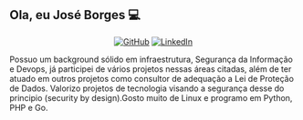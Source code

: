## Ola, eu José Borges 💻

<p align="center">
	<a href="https://github.com/joseb0rges"><img src="https://img.shields.io/github/followers/cassiodeveloper.svg?label=GitHub&style=flat-square&logo=github" alt="GitHub"></a>
	<a href="https://www.linkedin.com/in/joseasborges/"><img src="https://img.shields.io/badge/LinkedIn--_.svg?style=flat-square&logo=linkedin" alt="LinkedIn"></a>
</p>

Possuo um background sólido em infraestrutura, Segurança da Informação e Devops, já participei de vários projetos nessas áreas citadas, além de ter atuado em outros projetos como consultor de adequação a Lei de Proteção de Dados. Valorizo projetos de tecnologia visando a segurança desse do principio (security by design).Gosto muito de Linux e programo em Python, PHP e Go.
